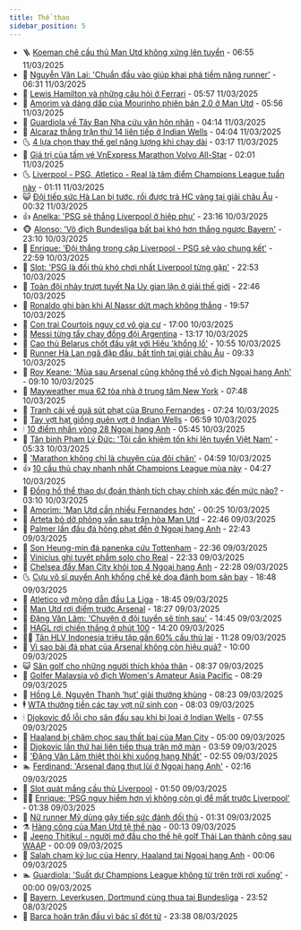 ```yaml
---
title: Thể thao
sidebar_position: 5
---
```


<!-- vnexpress-the-thao:START -->
- 🪜 [Koeman chê cầu thủ Man Utd không xứng lên tuyển](https://vnexpress.net/koeman-che-cau-thu-man-utd-khong-xung-len-tuyen-4859567.html) - 06:55 11/03/2025
- 🦩 [Nguyễn Văn Lai: &#39;Chuẩn đầu vào giúp khai phá tiềm năng runner&#39;](https://vnexpress.net/nguyen-van-lai-chuan-dau-vao-giup-khai-pha-tiem-nang-runner-4859605.html) - 06:31 11/03/2025
- 🧰 [Lewis Hamilton và những câu hỏi ở Ferrari](https://vnexpress.net/lewis-hamilton-va-nhung-cau-hoi-o-ferrari-4859364.html) - 05:57 11/03/2025
- 🤗 [Amorim và dáng dấp của Mourinho phiên bản 2.0 ở Man Utd](https://vnexpress.net/amorim-va-dang-dap-cua-mourinho-phien-ban-2-0-o-man-utd-4859232.html) - 05:56 11/03/2025
- 🥳 [Guardiola về Tây Ban Nha cứu vãn hôn nhân](https://vnexpress.net/guardiola-ve-tay-ban-nha-cuu-van-hon-nhan-4859466.html) - 04:14 11/03/2025
- 🦣 [Alcaraz thắng trận thứ 14 liên tiếp ở Indian Wells](https://vnexpress.net/alcaraz-thang-tran-thu-14-lien-tiep-o-indian-wells-4859592.html) - 04:04 11/03/2025
- 🌜 [4 lựa chọn thay thế gel năng lượng khi chạy dài](https://vnexpress.net/4-lua-chon-thay-the-gel-nang-luong-khi-chay-dai-4859189.html) - 03:17 11/03/2025
- 🫶 [Giá trị của tấm vé VnExpress Marathon Volvo All-Star](https://vnexpress.net/gia-tri-cua-tam-ve-vnexpress-marathon-volvo-all-star-4859288.html) - 02:01 11/03/2025
- 🌜 [Liverpool - PSG, Atletico - Real là tâm điểm Champions League tuần này](https://vnexpress.net/liverpool-psg-atletico-real-la-tam-diem-champions-league-tuan-nay-4859323.html) - 01:11 11/03/2025
- 😺 [Đội tiếp sức Hà Lan bị tước, rồi được trả HC vàng tại giải châu Âu](https://vnexpress.net/doi-tiep-suc-ha-lan-bi-tuoc-roi-duoc-tra-hc-vang-tai-giai-chau-au-4859382.html) - 00:32 11/03/2025
- 👍 [Anelka: &#39;PSG sẽ thắng Liverpool ở hiệp phụ&#39;](https://vnexpress.net/anelka-psg-se-thang-liverpool-o-hiep-phu-4859378.html) - 23:16 10/03/2025
- 🐵 [Alonso: &#39;Vô địch Bundesliga bất bại khó hơn thắng ngược Bayern&#39;](https://vnexpress.net/alonso-vo-dich-bundesliga-bat-bai-kho-hon-thang-nguoc-bayern-4859374.html) - 23:10 10/03/2025
- 💫 [Enrique: &#39;Đội thắng trong cặp Liverpool - PSG sẽ vào chung kết&#39;](https://vnexpress.net/enrique-doi-thang-trong-cap-liverpool-psg-se-vao-chung-ket-4859375.html) - 22:59 10/03/2025
- 🦆 [Slot: &#39;PSG là đối thủ khó chơi nhất Liverpool từng gặp&#39;](https://vnexpress.net/slot-psg-la-doi-thu-kho-choi-nhat-liverpool-tung-gap-4859373.html) - 22:53 10/03/2025
- 🙉 [Toàn đội nhảy trượt tuyết Na Uy gian lận ở giải thế giới](https://vnexpress.net/toan-doi-nhay-truot-tuyet-na-uy-gian-lan-o-giai-the-gioi-4859370.html) - 22:46 10/03/2025
- 📝 [Ronaldo ghi bàn khi Al Nassr dứt mạch không thắng](https://vnexpress.net/ronaldo-ghi-ban-khi-al-nassr-dut-mach-khong-thang-4859371.html) - 19:57 10/03/2025
- 💯 [Con trai Courtois nguy cơ vô gia cư](https://vnexpress.net/con-trai-courtois-nguy-co-vo-gia-cu-4859328.html) - 17:00 10/03/2025
- 🌈 [Messi từng tẩy chay đồng đội Argentina](https://vnexpress.net/messi-tung-tay-chay-dong-doi-argentina-4859310.html) - 13:17 10/03/2025
- 🦩 [Cao thủ Belarus chốt đấu vật với Hiếu &#39;khổng lồ&#39;](https://vnexpress.net/cao-thu-belarus-chot-dau-vat-voi-hieu-khong-lo-4859290.html) - 10:55 10/03/2025
- 🐲 [Runner Hà Lan ngã đập đầu, bất tỉnh tại giải châu Âu](https://vnexpress.net/runner-ha-lan-nga-dap-dau-bat-tinh-tai-giai-chau-au-4859234.html) - 09:33 10/03/2025
- 🌁 [Roy Keane: &#39;Mùa sau Arsenal cũng không thể vô địch Ngoại hạng Anh&#39;](https://vnexpress.net/roy-keane-mua-sau-arsenal-cung-khong-the-vo-dich-ngoai-hang-anh-4859116.html) - 09:10 10/03/2025
- 💯 [Mayweather mua 62 tòa nhà ở trung tâm New York](https://vnexpress.net/mayweather-mua-62-toa-nha-o-trung-tam-new-york-4859143.html) - 07:48 10/03/2025
- 🌝 [Tranh cãi về quả sút phạt của Bruno Fernandes](https://vnexpress.net/tranh-cai-ve-qua-sut-phat-cua-bruno-fernandes-4859096.html) - 07:24 10/03/2025
- 🤖 [Tay vợt hạt giống quên vợt ở Indian Wells](https://vnexpress.net/tay-vot-hat-giong-quen-vot-o-indian-wells-4859103.html) - 06:59 10/03/2025
- 🕯 [10 điểm nhấn vòng 28 Ngoại hạng Anh](https://vnexpress.net/10-diem-nhan-vong-28-ngoai-hang-anh-4859052.html) - 05:45 10/03/2025
- 🧰 [Tân binh Phạm Lý Đức: &#39;Tôi cần khiêm tốn khi lên tuyển Việt Nam&#39;](https://vnexpress.net/tan-binh-pham-ly-duc-toi-can-khiem-ton-khi-len-tuyen-viet-nam-4858817.html) - 05:33 10/03/2025
- 🥳 [&#39;Marathon không chỉ là chuyện của đôi chân&#39;](https://vnexpress.net/marathon-khong-chi-la-chuyen-cua-doi-chan-4859057.html) - 04:59 10/03/2025
- 👍 [10 cầu thủ chạy nhanh nhất Champions League mùa này](https://vnexpress.net/10-cau-thu-chay-nhanh-nhat-champions-league-mua-nay-4858432.html) - 04:27 10/03/2025
- 💪 [Đồng hồ thể thao dự đoán thành tích chạy chính xác đến mức nào?](https://vnexpress.net/dong-ho-the-thao-du-doan-thanh-tich-chay-chinh-xac-den-muc-nao-4858953.html) - 03:10 10/03/2025
- 👹 [Amorim: &#39;Man Utd cần nhiều Fernandes hơn&#39;](https://vnexpress.net/amorim-man-utd-can-nhieu-fernandes-hon-4858842.html) - 00:25 10/03/2025
- 🧰 [Arteta bỏ dở phỏng vấn sau trận hòa Man Utd](https://vnexpress.net/arteta-bo-do-phong-van-sau-tran-hoa-man-utd-4858835.html) - 22:46 09/03/2025
- 🚀 [Palmer lần đầu đá hỏng phạt đền ở Ngoại hạng Anh](https://vnexpress.net/palmer-lan-dau-da-hong-phat-den-o-ngoai-hang-anh-4858834.html) - 22:43 09/03/2025
- 🎃 [Son Heung-min đá panenka cứu Tottenham](https://vnexpress.net/son-heung-min-da-panenka-cuu-tottenham-4858833.html) - 22:36 09/03/2025
- 🧰 [Vinicius ghi tuyệt phẩm solo cho Real](https://vnexpress.net/vinicius-ghi-tuyet-pham-solo-cho-real-4858823.html) - 22:33 09/03/2025
- 👀 [Chelsea đẩy Man City khỏi top 4 Ngoại hạng Anh](https://vnexpress.net/chelsea-day-man-city-khoi-top-4-ngoai-hang-anh-4858831.html) - 22:28 09/03/2025
- 🌜 [Cựu võ sĩ quyền Anh khống chế kẻ dọa đánh bom sân bay](https://vnexpress.net/cuu-vo-si-quyen-anh-khong-che-ke-doa-danh-bom-san-bay-4858793.html) - 18:48 09/03/2025
- 🫶 [Atletico vỡ mộng dẫn đầu La Liga](https://vnexpress.net/atletico-vo-mong-dan-dau-la-liga-4858814.html) - 18:45 09/03/2025
- 🦄 [Man Utd rơi điểm trước Arsenal](https://vnexpress.net/man-utd-roi-diem-truoc-arsenal-4858826.html) - 18:27 09/03/2025
- 🥳 [Đặng Văn Lâm: &#39;Chuyện ở đội tuyển sẽ tính sau&#39;](https://vnexpress.net/dang-van-lam-chuyen-o-doi-tuyen-se-tinh-sau-4858795.html) - 14:45 09/03/2025
- 🐲 [HAGL rơi chiến thắng ở phút 100](https://vnexpress.net/hagl-roi-chien-thang-o-phut-100-4858792.html) - 14:20 09/03/2025
- 🧑‍🏫 [Tân HLV Indonesia triệu tập gần 60% cầu thủ lai](https://vnexpress.net/tan-hlv-indonesia-trieu-tap-gan-60-cau-thu-lai-4858773.html) - 11:28 09/03/2025
- 🤔 [Vì sao bài đá phạt của Arsenal không còn hiệu quả?](https://vnexpress.net/vi-sao-bai-da-phat-cua-arsenal-khong-con-hieu-qua-4858736.html) - 10:00 09/03/2025
- 😺 [Sân golf cho những người thích khỏa thân](https://vnexpress.net/san-golf-cho-nhung-nguoi-thich-khoa-than-4858711.html) - 08:37 09/03/2025
- 💪 [Golfer Malaysia vô địch Women&#39;s Amateur Asia Pacific](https://vnexpress.net/golfer-malaysia-vo-dich-women-s-amateur-asia-pacific-4858733.html) - 08:29 09/03/2025
- 💼 [Hồng Lệ, Nguyên Thanh ‘hụt’ giải thưởng khủng](https://vnexpress.net/hong-le-nguyen-thanh-hut-giai-thuong-khung-4858652.html) - 08:23 09/03/2025
- 🕴 [WTA thưởng tiền các tay vợt nữ sinh con](https://vnexpress.net/wta-thuong-tien-cac-tay-vot-nu-sinh-con-4858651.html) - 08:03 09/03/2025
- 🕯 [Djokovic đổ lỗi cho sân đấu sau khi bị loại ở Indian Wells](https://vnexpress.net/djokovic-do-loi-cho-san-dau-sau-khi-bi-loai-o-indian-wells-4858665.html) - 07:55 09/03/2025
- 📝 [Haaland bị châm chọc sau thất bại của Man City](https://vnexpress.net/haaland-bi-cham-choc-sau-that-bai-cua-man-city-4858603.html) - 05:00 09/03/2025
- 🧐 [Djokovic lần thứ hai liên tiếp thua trận mở màn](https://vnexpress.net/djokovic-lan-thu-hai-lien-tiep-thua-tran-mo-man-4858650.html) - 03:59 09/03/2025
- 🙉 [&#39;Đặng Văn Lâm thiệt thòi khi xuống hạng Nhất&#39;](https://vnexpress.net/dang-van-lam-thiet-thoi-khi-xuong-hang-nhat-4858014.html) - 02:55 09/03/2025
- 🏊 [Ferdinand: &#39;Arsenal đang thụt lùi ở Ngoại hạng Anh&#39;](https://vnexpress.net/ferdinand-arsenal-dang-thut-lui-o-ngoai-hang-anh-4858336.html) - 02:16 09/03/2025
- 🌊 [Slot quát mắng cầu thủ Liverpool](https://vnexpress.net/slot-quat-mang-cau-thu-liverpool-4858592.html) - 01:50 09/03/2025
- 👨‍🏫 [Enrique: &#39;PSG nguy hiểm hơn vì không còn gì để mất trước Liverpool&#39;](https://vnexpress.net/enrique-psg-nguy-hiem-hon-vi-khong-con-gi-de-mat-truoc-liverpool-4858597.html) - 01:38 09/03/2025
- 🥷 [Nữ runner Mỹ dùng gậy tiếp sức đánh đối thủ](https://vnexpress.net/nu-runner-my-dung-gay-tiep-suc-danh-doi-thu-4858359.html) - 01:31 09/03/2025
- ⚗️ [Hàng công của Man Utd tệ thế nào](https://vnexpress.net/hang-cong-cua-man-utd-te-the-nao-4858250.html) - 00:13 09/03/2025
- 🌮 [Jeeno Thitikul - người mở đầu cho thế hệ golf Thái Lan thành công sau WAAP](https://vnexpress.net/jeeno-thitikul-nguoi-mo-dau-cho-the-he-golf-thai-lan-thanh-cong-sau-waap-4858430.html) - 00:09 09/03/2025
- 🤩 [Salah chạm kỷ lục của Henry, Haaland tại Ngoại hạng Anh](https://vnexpress.net/salah-cham-ky-luc-cua-henry-haaland-tai-ngoai-hang-anh-4858593.html) - 00:06 09/03/2025
- 🏊 [Guardiola: &#39;Suất dự Champions League không từ trên trời rơi xuống&#39;](https://vnexpress.net/guardiola-suat-du-champions-league-khong-tu-tren-troi-roi-xuong-4858589.html) - 00:00 09/03/2025
- 🐎 [Bayern, Leverkusen, Dortmund cùng thua tại Bundesliga](https://vnexpress.net/bayern-leverkusen-dortmund-cung-thua-tai-bundesliga-4858586.html) - 23:52 08/03/2025
- 💫 [Barca hoãn trận đấu vì bác sĩ đột tử](https://vnexpress.net/barca-hoan-tran-dau-vi-bac-si-dot-tu-4858587.html) - 23:38 08/03/2025<!-- vnexpress-the-thao:END -->
